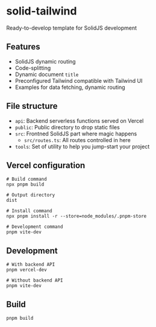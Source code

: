 # solid-tailwind

Ready-to-develop template for SolidJS development

## Features

- SolidJS dynamic routing
- Code-splitting
- Dynamic document `title`
- Preconfigured Tailwind compatible with Tailwind UI
- Examples for data fetching, dynamic routing

## File structure

- `api`: Backend serverless functions served on Vercel
- `public`: Public directory to drop static files
- `src`: Frontned SolidJS part where magic happens
  - `src/routes.ts`: All routes controlled in here
- `tools`: Set of utility to help you jump-start your project

## Vercel configuration

```
# Build command
npx pnpm build

# Output directory
dist

# Install command
npx pnpm install -r --store=node_modules/.pnpm-store

# Development command
pnpm vite-dev
```

## Development

```
# With backend API
pnpm vercel-dev

# Without backend API
pnpm vite-dev
```

## Build

```
pnpm build
```
